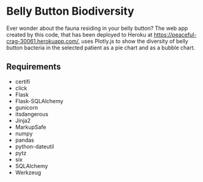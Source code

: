 # Belly Button Biodiversity
Ever wonder about the fauna residing in your belly button? The web app created by this code, that has been deployed to Heroku at https://peaceful-crag-30061.herokuapp.com/, uses Plotly.js to show the diversity of belly button bacteria in the selected patient as a pie chart and as a bubble chart.

## Requirements
- certifi
- click
- Flask
- Flask-SQLAlchemy
- gunicorn
- itsdangerous
- Jinja2
- MarkupSafe
- numpy
- pandas
- python-dateutil
- pytz
- six
- SQLAlchemy
- Werkzeug

